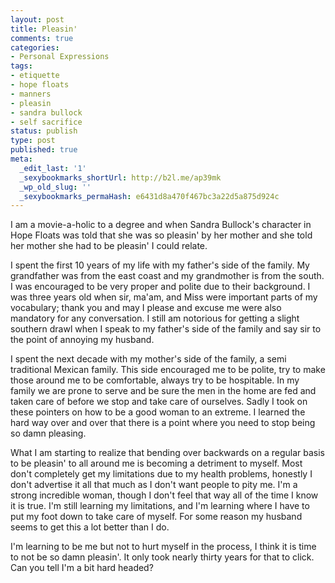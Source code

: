 ```yaml
---
layout: post
title: Pleasin'
comments: true
categories:
- Personal Expressions
tags:
- etiquette
- hope floats
- manners
- pleasin
- sandra bullock
- self sacrifice
status: publish
type: post
published: true
meta:
  _edit_last: '1'
  _sexybookmarks_shortUrl: http://b2l.me/ap39mk
  _wp_old_slug: ''
  _sexybookmarks_permaHash: e6431d8a470f467bc3a22d5a875d924c
---
```

I am a movie-a-holic to a degree and when Sandra Bullock's character in Hope Floats was told that she was so pleasin' by her mother and she told her mother she had to be pleasin' I could relate.  
<!--more-->
I spent the first 10 years of my life with my father's side of the family.  My grandfather was from the east coast and my grandmother is from the south.  I was encouraged to be very proper and polite due to their background.  I was three years old when sir, ma'am, and Miss were important parts of my vocabulary; thank you and may I please and excuse me were also mandatory for any conversation.  I still am notorious for getting a slight southern drawl when I speak to my father's side of the family and say sir to the point of annoying my husband.

I spent the next decade with my mother's side of the family, a semi traditional Mexican family.  This side encouraged me to be polite, try to make those around me to be comfortable, always try to be hospitable.  In my family we are prone to serve and be sure the men in the home are fed and taken care of before we stop and take care of ourselves.  Sadly I took on these pointers on how to be a good woman to an extreme.  I learned the hard way over and over that there is a point where you need to stop being so damn pleasing.

What I am starting to realize that bending over backwards on a regular basis to be pleasin' to all around me is becoming a detriment to myself.  Most don't completely get my limitations due to my health problems, honestly I don't advertise it all that much as I don't want people to pity me.  I'm a strong incredible woman, though I don't feel that way all of the time I know it is true.  I'm still learning my limitations, and I'm learning where I have to put my foot down to take care of myself.  For some reason my husband seems to get this a lot better than I do.

I'm learning to be me but not to hurt myself in the process, I think it is time to not be so damn pleasin'.  It only took nearly thirty years for that to click.  Can you tell I'm a bit hard headed?
